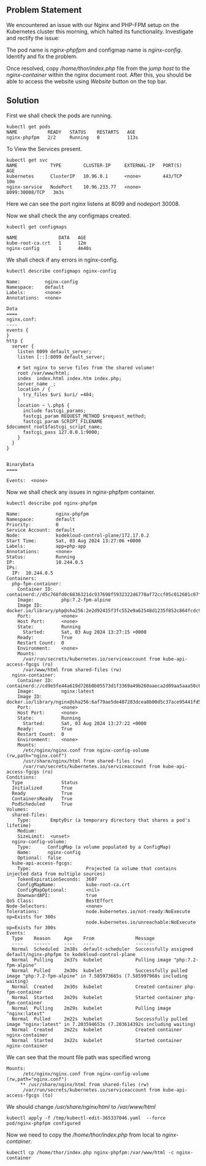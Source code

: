 ## Problem Statement

We encountered an issue with our Nginx and PHP-FPM setup on the Kubernetes cluster this morning, which halted its functionality. Investigate and rectify the issue:

The pod name is *nginx-phpfpm* and configmap name is *nginx-config*. Identify and fix the problem.

Once resolved, copy */home/thor/index.php* file from the *jump host* to the *nginx-container* within the nginx document root. After this, you should be able to access the website using *Website* button on the top bar.

## Solution

First we shall check the pods are running.

```
kubectl get pods
NAME           READY   STATUS    RESTARTS   AGE
nginx-phpfpm   2/2     Running   0          113s
```

To View the Services present.

```
kubectl get svc
NAME            TYPE        CLUSTER-IP     EXTERNAL-IP   PORT(S)          AGE
kubernetes      ClusterIP   10.96.0.1      <none>        443/TCP          10m
nginx-service   NodePort    10.96.233.77   <none>        8099:30008/TCP   3m3s
```

Here we can see the port nginx listens at 8099 and nodeport 30008.

Now we shall check the any configmaps created.

```
kubectl get configmaps 
```

```
NAME               DATA   AGE
kube-root-ca.crt   1      12m
nginx-config       1      4m40s
```

We shall check if any errors in nginx-config.

```
kubectl describe configmaps nginx-config 
```

```
Name:         nginx-config
Namespace:    default
Labels:       <none>
Annotations:  <none>

Data
====
nginx.conf:
----
events {
}
http {
  server {
    listen 8099 default_server;
    listen [::]:8099 default_server;

    # Set nginx to serve files from the shared volume!
    root /var/www/html;
    index  index.html index.htm index.php;
    server_name _;
    location / {
      try_files $uri $uri/ =404;
    }
    location ~ \.php$ {
      include fastcgi_params;
      fastcgi_param REQUEST_METHOD $request_method;
      fastcgi_param SCRIPT_FILENAME $document_root$fastcgi_script_name;
      fastcgi_pass 127.0.0.1:9000;
    }
  }
}


BinaryData
====

Events:  <none>
```

Now we shall check any issues in nginx-phpfpm container.

```
kubectl describe pod nginx-phpfpm 
```

```
Name:             nginx-phpfpm
Namespace:        default
Priority:         0
Service Account:  default
Node:             kodekloud-control-plane/172.17.0.2
Start Time:       Sat, 03 Aug 2024 13:27:06 +0000
Labels:           app=php-app
Annotations:      <none>
Status:           Running
IP:               10.244.0.5
IPs:
  IP:  10.244.0.5
Containers:
  php-fpm-container:
    Container ID:   containerd://d5c768fd0c6836321dc937698f5932322d6770af72ccf05c012601c07fa2e53c
    Image:          php:7.2-fpm-alpine
    Image ID:       docker.io/library/php@sha256:2e2d92415f3fc552e9a62548d1235f852c864fcdc94bcf2905805d92baefc87f
    Port:           <none>
    Host Port:      <none>
    State:          Running
      Started:      Sat, 03 Aug 2024 13:27:15 +0000
    Ready:          True
    Restart Count:  0
    Environment:    <none>
    Mounts:
      /var/run/secrets/kubernetes.io/serviceaccount from kube-api-access-fgcgs (ro)
      /var/www/html from shared-files (rw)
  nginx-container:
    Container ID:   containerd://cd9e5fe44a619d726b0b05573d1f3369a49b260aaeca2d09aa5aaa50c6268f8d
    Image:          nginx:latest
    Image ID:       docker.io/library/nginx@sha256:6af79ae5de407283dcea8b00d5c37ace95441fd58a8b1d2aa1ed93f5511bb18c
    Port:           <none>
    Host Port:      <none>
    State:          Running
      Started:      Sat, 03 Aug 2024 13:27:22 +0000
    Ready:          True
    Restart Count:  0
    Environment:    <none>
    Mounts:
      /etc/nginx/nginx.conf from nginx-config-volume (rw,path="nginx.conf")
      /usr/share/nginx/html from shared-files (rw)
      /var/run/secrets/kubernetes.io/serviceaccount from kube-api-access-fgcgs (ro)
Conditions:
  Type              Status
  Initialized       True 
  Ready             True 
  ContainersReady   True 
  PodScheduled      True 
Volumes:
  shared-files:
    Type:       EmptyDir (a temporary directory that shares a pod's lifetime)
    Medium:     
    SizeLimit:  <unset>
  nginx-config-volume:
    Type:      ConfigMap (a volume populated by a ConfigMap)
    Name:      nginx-config
    Optional:  false
  kube-api-access-fgcgs:
    Type:                    Projected (a volume that contains injected data from multiple sources)
    TokenExpirationSeconds:  3607
    ConfigMapName:           kube-root-ca.crt
    ConfigMapOptional:       <nil>
    DownwardAPI:             true
QoS Class:                   BestEffort
Node-Selectors:              <none>
Tolerations:                 node.kubernetes.io/not-ready:NoExecute op=Exists for 300s
                             node.kubernetes.io/unreachable:NoExecute op=Exists for 300s
Events:
  Type    Reason     Age    From               Message
  ----    ------     ----   ----               -------
  Normal  Scheduled  2m38s  default-scheduler  Successfully assigned default/nginx-phpfpm to kodekloud-control-plane
  Normal  Pulling    2m37s  kubelet            Pulling image "php:7.2-fpm-alpine"
  Normal  Pulled     2m30s  kubelet            Successfully pulled image "php:7.2-fpm-alpine" in 7.585973665s (7.585997968s including waiting)
  Normal  Created    2m30s  kubelet            Created container php-fpm-container
  Normal  Started    2m29s  kubelet            Started container php-fpm-container
  Normal  Pulling    2m29s  kubelet            Pulling image "nginx:latest"
  Normal  Pulled     2m22s  kubelet            Successfully pulled image "nginx:latest" in 7.203594653s (7.203614392s including waiting)
  Normal  Created    2m22s  kubelet            Created container nginx-container
  Normal  Started    2m22s  kubelet            Started container nginx-container
```

We can see that the mount file path was specified wrong

```
Mounts:
      /etc/nginx/nginx.conf from nginx-config-volume (rw,path="nginx.conf")
     ** /usr/share/nginx/html from shared-files (rw)
      /var/run/secrets/kubernetes.io/serviceaccount from kube-api-access-fgcgs (to)
```

We should change */usr/share/nginx/html* to */var/www/html*

```
kubectl apply -f /tmp/kubectl-edit-365337046.yaml  --force
pod/nginx-phpfpm configured
```

Now we need to copy the */home/thor/index.php* from local to *nginx-container*.

```
kubectl cp /home/thor/index.php nginx-phpfpm:/var/www/html -c nginx-container
```
